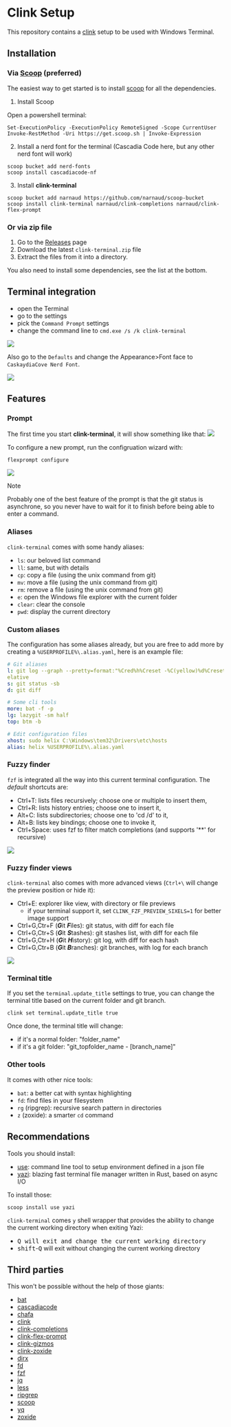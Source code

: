 # Clink Setup

This repository contains a [clink](https://chrisant996.github.io/clink/) setup to be used with Windows Terminal.

## Installation

### Via [Scoop](https://scoop.sh/) (preferred)

The easiest way to get started is to install [scoop](https://scoop.sh/) for all the dependencies.

1. Install Scoop

Open a powershell terminal:

```pwsh
Set-ExecutionPolicy -ExecutionPolicy RemoteSigned -Scope CurrentUser
Invoke-RestMethod -Uri https://get.scoop.sh | Invoke-Expression
```

2. Install a nerd font for the terminal (Cascadia Code here, but any other nerd font will work)

```batch
scoop bucket add nerd-fonts
scoop install cascadiacode-nf
```

3. Install **clink-terminal**

```batch
scoop bucket add narnaud https://github.com/narnaud/scoop-bucket
scoop install clink-terminal narnaud/clink-completions narnaud/clink-flex-prompt
```

### Or via zip file

1. Go to the [Releases](https://github.com/narnaud/use/releases) page
2. Download the latest `clink-terminal.zip` file
3. Extract the files from it into a directory.

You also need to install some dependencies, see the list at the bottom.

## Terminal integration

- open the Terminal
- go to the settings
- pick the `Command Prompt` settings
- change the command line to `cmd.exe /s /k clink-terminal`

![](assets/terminal.png)

Also go to the `Defaults` and change the Appearance>Font face to `CaskaydiaCove Nerd Font`.

![](assets/terminal2.png)

## Features

### Prompt

The first time you start **clink-terminal**, it will show something like that:
![](assets/prompt-start.png)

To configure a new prompt, run the configruation wizard with:

```batch
flexprompt configure
```

![](assets/prompt.png)

> [!NOTE]
> Probably one of the best feature of the prompt is that the git status is asynchrone, so you never have to wait for it to finish before being able to enter a command.

### Aliases

`clink-terminal` comes with some handy aliases:

- `ls`: our beloved list command
- `ll`: same, but with details
- `cp`: copy a file (using the unix command from git)
- `mv`: move a file (using the unix command from git)
- `rm`: remove a file (using the unix command from git)
- `e`: open the Windows file explorer with the current folder
- `clear`: clear the console
- `pwd`: display the current directory

### Custom aliases

The configuration has  some aliases already, but you are free to add more by creating a `%USERPROFILE%\.alias.yaml`, here is an example file:

```yaml
# Git aliases
l: git log --graph --pretty=format:"%Cred%h%Creset -%C(yellow)%d%Creset %s %Cgreen(%cr) %C(bold blue)<%an>%Creset" --abbrev-commit --date=r
elative
s: git status -sb
d: git diff

# Some cli tools
more: bat -f -p
lg: lazygit -sm half
top: btm -b

# Edit configuration files
xhost: sudo helix C:\Windows\tem32\Drivers\etc\hosts
alias: helix %USERPROFILE%\.alias.yaml
```

### Fuzzy finder

`fzf` is integrated all the way into this current terminal configuration. The *default* shortcuts are:

- <kdb>Ctrl</kdb>+<kdb>T</kdb>: lists files recursively; choose one or multiple to insert them,
- <kdb>Ctrl</kdb>+<kdb>R</kdb>: lists history entries; choose one to insert it,
- <kdb>Alt</kdb>+<kdb>C</kdb>: lists subdirectories; choose one to 'cd /d' to it,
- <kdb>Alt</kdb>+<kdb>B</kdb>: lists key bindings; choose one to invoke it,
- <kdb>Ctrl</kdb>+<kdb>Space</kdb>: uses fzf to filter match completions (and supports '**' for recursive)

![](assets/fzf-files.png)

### Fuzzy finder views

`clink-terminal` also comes with more advanced views (`Ctrl+\` will change the preview position or hide it):

- <kdb>Ctrl</kdb>+<kdb>E</kdb>: explorer like view, with directory or file previews
  - if your terminal support it, set `CLINK_FZF_PREVIEW_SIXELS=1` for better image support
- <kdb>Ctrl</kdb>+<kdb>G</kdb>,<kdb>Ctr</kdb>+<kdb>F</kdb> (***G***it ***F***iles): git status, with diff for each file
- <kdb>Ctrl</kdb>+<kdb>G</kdb>,<kdb>Ctr</kdb>+<kdb>S</kdb> (***G***it ***S***tashes): git stashes list, with diff for each file
- <kdb>Ctrl</kdb>+<kdb>G</kdb>,<kdb>Ctr</kdb>+<kdb>H</kdb> (***G***it ***H***istory): git log, with diff for each hash
- <kdb>Ctrl</kdb>+<kdb>G</kdb>,<kdb>Ctr</kdb>+<kdb>B</kdb> (***G***it ***B***ranches): git branches, with log for each branch

![](assets/fzf-git-branches.png)

### Terminal title

If you set the `terminal.update_title` settings to true, you can change the terminal title based on the current folder and git branch.

```batch
clink set terminal.update_title true
```

Once done, the terminal title will change:

- if it's a normal folder: "folder_name"
- if it's a git folder: "git_topfolder_name - [branch_name]"

### Other tools

It comes with other nice tools:

- `bat`: a better cat with syntax highlighting
- `fd`: find files in your filesystem
- `rg` (ripgrep): recursive search pattern in directories
- `z` (zoxide): a smarter `cd` command

## Recommendations

Tools you should install:

- [use](https://github.com/narnaud/use): command line tool to setup environment defined in a json file
- [yazi](https://yazi-rs.github.io/): blazing fast terminal file manager written in Rust, based on async I/O

To install those:

```batch
scoop install use yazi
```

`clink-terminal` comes `y` shell wrapper that provides the ability to change the current working directory when exiting Yazi:

- <kbd>Q</kdb> will exit and change the current working directory
- <kbd>shift</kbd>-<kbd>Q</kbd> will exit without changing the current working directory

## Third parties

This won't be possible without the help of those giants:

- [bat](https://github.com/sharkdp/bat)
- [cascadiacode](https://github.com/microsoft/cascadia-code)
- [chafa](https://hpjansson.org/chafa)
- [clink](https://chrisant996.github.io/clink/)
- [clink-completions](https://github.com/vladimir-kotikov/clink-completions)
- [clink-flex-prompt](https://github.com/chrisant996/clink-flex-prompt)
- [clink-gizmos](https://github.com/chrisant996/clink-gizmos)
- [clink-zoxide](https://github.com/shunsambongi/clink-zoxide)
- [dirx](https://github.com/chrisant996/dirx)
- [fd](https://github.com/sharkdp/fd)
- [fzf](https://junegunn.github.io/fzf/)
- [jq](https://jqlang.github.io/jq/)
- [less](https://greenwoodsoftware.com/less/)
- [ripgrep](https://github.com/BurntSushi/ripgrep)
- [scoop](https://scoop.sh/)
- [yq](https://mikefarah.gitbook.io/yq)
- [zoxide](https://github.com/ajeetdsouza/zoxide)
